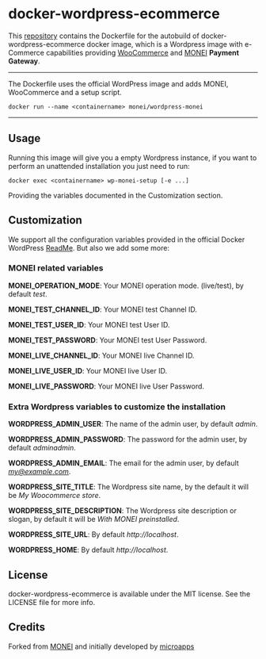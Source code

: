 # docker-wordpress-ecommerce
This [repository](https://github.com/talmai/docker-wordpress-ecommerce) contains the Dockerfile for the autobuild of docker-wordpress-ecommerce docker image, which is a Wordpress image with e-Commerce capabilities providing [WooCommerce](https://github.com/woocommerce/woommerce) and [MONEI](https://monei.net/) **Payment Gateway**.

---

The Dockerfile uses the official WordPress image and adds MONEI, WooCommerce and a setup script.

    docker run --name <containername> monei/wordpress-monei

---

## Usage
Running this image will give you a empty Wordpress instance, if you want to perform an unattended installation you just need to run:
    
    docker exec <containername> wp-monei-setup [-e ...]

Providing the variables documented in the Customization section. 

## Customization
We support all the configuration variables provided in the official Docker WordPress [ReadMe](https://github.com/docker-library/docs/tree/master/wordpress). 
But also we add some more:

### MONEI related variables

**MONEI_OPERATION_MODE**: Your MONEI operation mode. (live/test), by default *test*.

**MONEI_TEST_CHANNEL_ID**: Your MONEI test Channel ID.

**MONEI_TEST_USER_ID**: Your MONEI test User ID.

**MONEI_TEST_PASSWORD**: Your MONEI test User Password.

**MONEI_LIVE_CHANNEL_ID**: Your MONEI live Channel ID.

**MONEI_LIVE_USER_ID**: Your MONEI live User ID.

**MONEI_LIVE_PASSWORD**: Your MONEI live User Password.

### Extra Wordpress variables to customize the installation

**WORDPRESS_ADMIN_USER**: The name of the admin user, by default *admin*.

**WORDPRESS_ADMIN_PASSWORD**: The password for the admin user, by default *adminadmin*.

**WORDPRESS_ADMIN_EMAIL**: The email for the admin user, by default *my@example.com*.

**WORDPRESS_SITE_TITLE**: The Wordpress site name, by the default it will be *My Woocommerce store*.

**WORDPRESS_SITE_DESCRIPTION**: The Wordpress site description or slogan, by default it will be *With MONEI preinstalled*.

**WORDPRESS_SITE_URL**: By default *http://localhost*.

**WORDPRESS_HOME**: By default *http://localhost*.

## License
docker-wordpress-ecommerce is available under the MIT license. See the LICENSE file for more info.

## Credits
Forked from [MONEI](https://github.com/MONEY/wordpress-monei) and initially developed by [microapps](http://microapps.com/)
